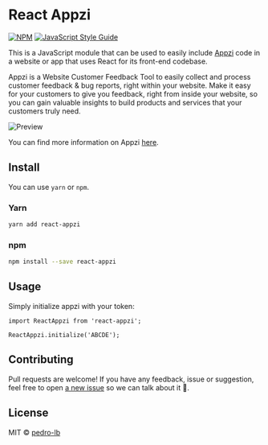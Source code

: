 # React Appzi

[![NPM](https://img.shields.io/npm/v/react-appzi.svg)](https://www.npmjs.com/package/react-appzi) [![JavaScript Style Guide](https://img.shields.io/badge/code_style-standard-brightgreen.svg)](https://standardjs.com)

This is a JavaScript module that can be used to easily include [Appzi](https://www.appzi.com/) code in a website or app that uses React for its front-end codebase.

Appzi is a Website Customer Feedback Tool to easily collect and process customer feedback & bug reports, right within your website. Make it easy for your customers to give you feedback, right from inside your website, so you can gain valuable insights to build products and services that your customers truly need.

![Preview](https://media.giphy.com/media/WS02VilopBUyeFBQnu/giphy.gif)

You can find more information on Appzi [here](https://www.appzi.com/).

## Install

You can use `yarn` or `npm`.


### Yarn

```bash
yarn add react-appzi
```

### npm

```bash
npm install --save react-appzi
```

## Usage

Simply initialize appzi with your token:

```
import ReactAppzi from 'react-appzi';

ReactAppzi.initialize('ABCDE');
```

## Contributing

Pull requests are welcome! If you have any feedback, issue or suggestion, feel free to open [a new issue](https://github.com/pedro-lb/react-appzi/issues/new) so we can talk about it 💬.

## License

MIT © [pedro-lb](https://github.com/pedro-lb)
